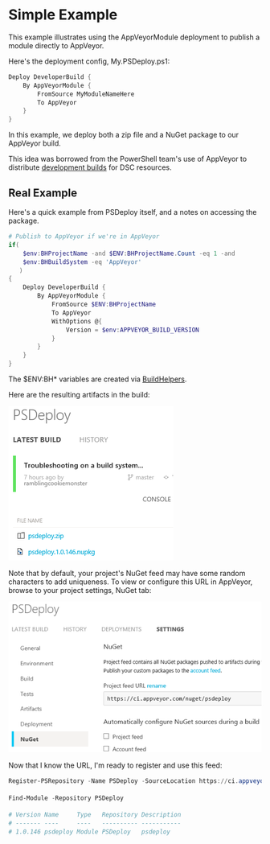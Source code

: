 # Simple Example

This example illustrates using the AppVeyorModule deployment to publish a module directly to AppVeyor.

Here's the deployment config, My.PSDeploy.ps1:

```PowerShell
Deploy DeveloperBuild {
    By AppVeyorModule {
        FromSource MyModuleNameHere
        To AppVeyor
    }
}
```

In this example, we deploy both a zip file and a NuGet package to our AppVeyor build.

This idea was borrowed from the PowerShell team's use of AppVeyor to distribute [development builds](https://github.com/PowerShell/DscResources#development-builds) for DSC resources.

## Real Example

Here's a quick example from PSDeploy itself, and a notes on accessing the package.

```PowerShell
# Publish to AppVeyor if we're in AppVeyor
if(
    $env:BHProjectName -and $ENV:BHProjectName.Count -eq 1 -and
    $env:BHBuildSystem -eq 'AppVeyor'
   )
{
    Deploy DeveloperBuild {
        By AppVeyorModule {
            FromSource $ENV:BHProjectName
            To AppVeyor
            WithOptions @{
                Version = $env:APPVEYOR_BUILD_VERSION
            }
        }
    }
}
```

The $ENV:BH* variables are created via [BuildHelpers](https://github.com/RamblingCookieMonster/BuildHelpers).

Here are the resulting artifacts in the build:

[![Source](images/appveyormodule.png)](images/appveyormodule.png)

Note that by default, your project's NuGet feed may have some random characters to add uniqueness.  To view or configure this URL in AppVeyor, browse to your project settings, NuGet tab:

[![Source](images/appveyornuget.png)](images/appveyornuget.png)

Now that I know the URL, I'm ready to register and use this feed:

```PowerShell
Register-PSRepository -Name PSDeploy -SourceLocation https://ci.appveyor.com/nuget/psdeploy

Find-Module -Repository PSDeploy

# Version Name     Type   Repository Description
# ------- ----     ----   ---------- -----------
# 1.0.146 psdeploy Module PSDeploy   psdeploy
```
